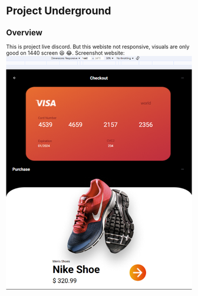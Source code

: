 # Project Underground

## Overview
This is project live discord. But this webiste not responsive, visuals are only good on 1440 screen :laughing: :joy:. Screenshot website:
![Website Preview](asset/SS-1440-screen.png)
